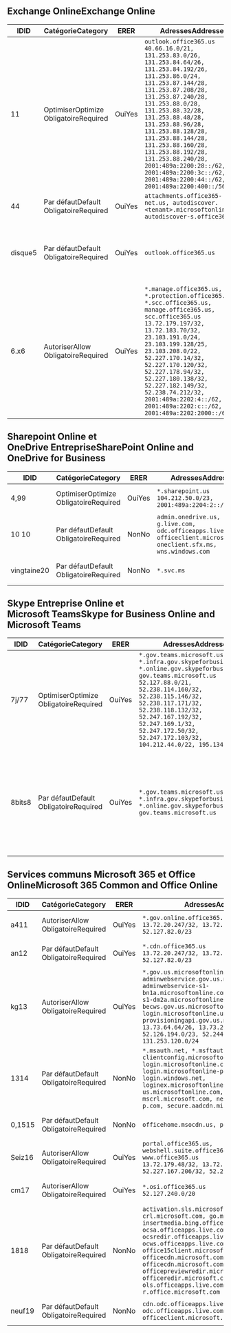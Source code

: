 <!--THIS FILE IS AUTOMATICALLY GENERATED. MANUAL CHANGES WILL BE OVERWRITTEN.-->
<!--Please contact the Office 365 Endpoints team with any questions.-->
<!--USGovGCCHigh endpoints version 2019052800-->
<!--File generated 2019-05-28 11:00:10.4748-->

## <a name="exchange-online"></a><span data-ttu-id="ba868-101">Exchange Online</span><span class="sxs-lookup"><span data-stu-id="ba868-101">Exchange Online</span></span>

<span data-ttu-id="ba868-102">ID</span><span class="sxs-lookup"><span data-stu-id="ba868-102">ID</span></span> | <span data-ttu-id="ba868-103">Catégorie</span><span class="sxs-lookup"><span data-stu-id="ba868-103">Category</span></span> | <span data-ttu-id="ba868-104">ER</span><span class="sxs-lookup"><span data-stu-id="ba868-104">ER</span></span> | <span data-ttu-id="ba868-105">Adresses</span><span class="sxs-lookup"><span data-stu-id="ba868-105">Addresses</span></span> | <span data-ttu-id="ba868-106">Ports</span><span class="sxs-lookup"><span data-stu-id="ba868-106">Ports</span></span>
-- | -------------------- | --- | ------------------------------------------------------------------------------------------------------------------------------------------------------------------------------------------------------------------------------------------------------------------------------------------------------------------------------------------------------------------------------------------------------------------------------------------------ | -------------------------------
<span data-ttu-id="ba868-107">1</span><span class="sxs-lookup"><span data-stu-id="ba868-107">1</span></span> | <span data-ttu-id="ba868-108">Optimiser</span><span class="sxs-lookup"><span data-stu-id="ba868-108">Optimize</span></span><BR><span data-ttu-id="ba868-109">Obligatoire</span><span class="sxs-lookup"><span data-stu-id="ba868-109">Required</span></span> | <span data-ttu-id="ba868-110">Oui</span><span class="sxs-lookup"><span data-stu-id="ba868-110">Yes</span></span> | `outlook.office365.us`<BR>`40.66.16.0/21, 131.253.83.0/26, 131.253.84.64/26, 131.253.84.192/26, 131.253.86.0/24, 131.253.87.144/28, 131.253.87.208/28, 131.253.87.240/28, 131.253.88.0/28, 131.253.88.32/28, 131.253.88.48/28, 131.253.88.96/28, 131.253.88.128/28, 131.253.88.144/28, 131.253.88.160/28, 131.253.88.192/28, 131.253.88.240/28, 2001:489a:2200:28::/62, 2001:489a:2200:3c::/62, 2001:489a:2200:44::/62, 2001:489a:2200:400::/56` | <span data-ttu-id="ba868-111">**TCP :** 443, 80</span><span class="sxs-lookup"><span data-stu-id="ba868-111">**TCP:** 443, 80</span></span>
<span data-ttu-id="ba868-112">4</span><span class="sxs-lookup"><span data-stu-id="ba868-112">4</span></span> | <span data-ttu-id="ba868-113">Par défaut</span><span class="sxs-lookup"><span data-stu-id="ba868-113">Default</span></span><BR><span data-ttu-id="ba868-114">Obligatoire</span><span class="sxs-lookup"><span data-stu-id="ba868-114">Required</span></span> | <span data-ttu-id="ba868-115">Oui</span><span class="sxs-lookup"><span data-stu-id="ba868-115">Yes</span></span> | `attachments.office365-net.us, autodiscover.<tenant>.microsoftonline.us, autodiscover-s.office365.us` | <span data-ttu-id="ba868-116">**TCP :** 443, 80</span><span class="sxs-lookup"><span data-stu-id="ba868-116">**TCP:** 443, 80</span></span>
<span data-ttu-id="ba868-117">disque</span><span class="sxs-lookup"><span data-stu-id="ba868-117">5</span></span> | <span data-ttu-id="ba868-118">Par défaut</span><span class="sxs-lookup"><span data-stu-id="ba868-118">Default</span></span><BR><span data-ttu-id="ba868-119">Obligatoire</span><span class="sxs-lookup"><span data-stu-id="ba868-119">Required</span></span> | <span data-ttu-id="ba868-120">Oui</span><span class="sxs-lookup"><span data-stu-id="ba868-120">Yes</span></span> | `outlook.office365.us` | <span data-ttu-id="ba868-121">**TCP :** 143, 25, 587, 993, 995</span><span class="sxs-lookup"><span data-stu-id="ba868-121">**TCP:** 143, 25, 587, 993, 995</span></span>
<span data-ttu-id="ba868-122">6.x</span><span class="sxs-lookup"><span data-stu-id="ba868-122">6</span></span> | <span data-ttu-id="ba868-123">Autoriser</span><span class="sxs-lookup"><span data-stu-id="ba868-123">Allow</span></span><BR><span data-ttu-id="ba868-124">Obligatoire</span><span class="sxs-lookup"><span data-stu-id="ba868-124">Required</span></span> | <span data-ttu-id="ba868-125">Oui</span><span class="sxs-lookup"><span data-stu-id="ba868-125">Yes</span></span> | `*.manage.office365.us, *.protection.office365.us, *.scc.office365.us, manage.office365.us, scc.office365.us`<BR>`13.72.179.197/32, 13.72.183.70/32, 23.103.191.0/24, 23.103.199.128/25, 23.103.208.0/22, 52.227.170.14/32, 52.227.170.120/32, 52.227.178.94/32, 52.227.180.138/32, 52.227.182.149/32, 52.238.74.212/32, 2001:489a:2202:4::/62, 2001:489a:2202:c::/62, 2001:489a:2202:2000::/63` | <span data-ttu-id="ba868-126">**TCP :** 25, 443</span><span class="sxs-lookup"><span data-stu-id="ba868-126">**TCP:** 25, 443</span></span>

## <a name="sharepoint-online-and-onedrive-for-business"></a><span data-ttu-id="ba868-127">Sharepoint Online et OneDrive Entreprise</span><span class="sxs-lookup"><span data-stu-id="ba868-127">SharePoint Online and OneDrive for Business</span></span>

<span data-ttu-id="ba868-128">ID</span><span class="sxs-lookup"><span data-stu-id="ba868-128">ID</span></span> | <span data-ttu-id="ba868-129">Catégorie</span><span class="sxs-lookup"><span data-stu-id="ba868-129">Category</span></span> | <span data-ttu-id="ba868-130">ER</span><span class="sxs-lookup"><span data-stu-id="ba868-130">ER</span></span> | <span data-ttu-id="ba868-131">Adresses</span><span class="sxs-lookup"><span data-stu-id="ba868-131">Addresses</span></span> | <span data-ttu-id="ba868-132">Ports</span><span class="sxs-lookup"><span data-stu-id="ba868-132">Ports</span></span>
-- | -------------------- | --- | ----------------------------------------------------------------------------------------------------------------------- | ----------------
<span data-ttu-id="ba868-133">4,9</span><span class="sxs-lookup"><span data-stu-id="ba868-133">9</span></span> | <span data-ttu-id="ba868-134">Optimiser</span><span class="sxs-lookup"><span data-stu-id="ba868-134">Optimize</span></span><BR><span data-ttu-id="ba868-135">Obligatoire</span><span class="sxs-lookup"><span data-stu-id="ba868-135">Required</span></span> | <span data-ttu-id="ba868-136">Oui</span><span class="sxs-lookup"><span data-stu-id="ba868-136">Yes</span></span> | `*.sharepoint.us`<BR>`104.212.50.0/23, 2001:489a:2204:2::/63` | <span data-ttu-id="ba868-137">**TCP :** 443, 80</span><span class="sxs-lookup"><span data-stu-id="ba868-137">**TCP:** 443, 80</span></span>
<span data-ttu-id="ba868-138">10 </span><span class="sxs-lookup"><span data-stu-id="ba868-138">10</span></span> | <span data-ttu-id="ba868-139">Par défaut</span><span class="sxs-lookup"><span data-stu-id="ba868-139">Default</span></span><BR><span data-ttu-id="ba868-140">Obligatoire</span><span class="sxs-lookup"><span data-stu-id="ba868-140">Required</span></span> | <span data-ttu-id="ba868-141">Non</span><span class="sxs-lookup"><span data-stu-id="ba868-141">No</span></span> | `admin.onedrive.us, g.live.com, odc.officeapps.live.com, officeclient.microsoft.com, oneclient.sfx.ms, wns.windows.com` | <span data-ttu-id="ba868-142">**TCP :** 443, 80</span><span class="sxs-lookup"><span data-stu-id="ba868-142">**TCP:** 443, 80</span></span>
<span data-ttu-id="ba868-143">vingtaine</span><span class="sxs-lookup"><span data-stu-id="ba868-143">20</span></span> | <span data-ttu-id="ba868-144">Par défaut</span><span class="sxs-lookup"><span data-stu-id="ba868-144">Default</span></span><BR><span data-ttu-id="ba868-145">Obligatoire</span><span class="sxs-lookup"><span data-stu-id="ba868-145">Required</span></span> | <span data-ttu-id="ba868-146">Non</span><span class="sxs-lookup"><span data-stu-id="ba868-146">No</span></span> | `*.svc.ms` | <span data-ttu-id="ba868-147">**TCP :** 443, 80</span><span class="sxs-lookup"><span data-stu-id="ba868-147">**TCP:** 443, 80</span></span>

## <a name="skype-for-business-online-and-microsoft-teams"></a><span data-ttu-id="ba868-148">Skype Entreprise Online et Microsoft Teams</span><span class="sxs-lookup"><span data-stu-id="ba868-148">Skype for Business Online and Microsoft Teams</span></span>

<span data-ttu-id="ba868-149">ID</span><span class="sxs-lookup"><span data-stu-id="ba868-149">ID</span></span> | <span data-ttu-id="ba868-150">Catégorie</span><span class="sxs-lookup"><span data-stu-id="ba868-150">Category</span></span> | <span data-ttu-id="ba868-151">ER</span><span class="sxs-lookup"><span data-stu-id="ba868-151">ER</span></span> | <span data-ttu-id="ba868-152">Adresses</span><span class="sxs-lookup"><span data-stu-id="ba868-152">Addresses</span></span> | <span data-ttu-id="ba868-153">Ports</span><span class="sxs-lookup"><span data-stu-id="ba868-153">Ports</span></span>
-- | -------------------- | --- | --------------------------------------------------------------------------------------------------------------------------------------------------------------------------------------------------------------------------------------------------------------------------------------------------------------------------------- | --------------------------------------------------
<span data-ttu-id="ba868-154">7j/7</span><span class="sxs-lookup"><span data-stu-id="ba868-154">7</span></span> | <span data-ttu-id="ba868-155">Optimiser</span><span class="sxs-lookup"><span data-stu-id="ba868-155">Optimize</span></span><BR><span data-ttu-id="ba868-156">Obligatoire</span><span class="sxs-lookup"><span data-stu-id="ba868-156">Required</span></span> | <span data-ttu-id="ba868-157">Oui</span><span class="sxs-lookup"><span data-stu-id="ba868-157">Yes</span></span> | `*.gov.teams.microsoft.us, *.infra.gov.skypeforbusiness.us, *.online.gov.skypeforbusiness.us, gov.teams.microsoft.us`<BR>`52.127.88.0/21, 52.238.114.160/32, 52.238.115.146/32, 52.238.117.171/32, 52.238.118.132/32, 52.247.167.192/32, 52.247.169.1/32, 52.247.172.50/32, 52.247.172.103/32, 104.212.44.0/22, 195.134.228.0/22` | <span data-ttu-id="ba868-158">**TCP :** 443, 80</span><span class="sxs-lookup"><span data-stu-id="ba868-158">**TCP:** 443, 80</span></span><BR><span data-ttu-id="ba868-159">**UDP :** 3478</span><span class="sxs-lookup"><span data-stu-id="ba868-159">**UDP:** 3478</span></span>
<span data-ttu-id="ba868-160">8bits</span><span class="sxs-lookup"><span data-stu-id="ba868-160">8</span></span> | <span data-ttu-id="ba868-161">Par défaut</span><span class="sxs-lookup"><span data-stu-id="ba868-161">Default</span></span><BR><span data-ttu-id="ba868-162">Obligatoire</span><span class="sxs-lookup"><span data-stu-id="ba868-162">Required</span></span> | <span data-ttu-id="ba868-163">Oui</span><span class="sxs-lookup"><span data-stu-id="ba868-163">Yes</span></span> | `*.gov.teams.microsoft.us, *.infra.gov.skypeforbusiness.us, *.online.gov.skypeforbusiness.us, gov.teams.microsoft.us` | <span data-ttu-id="ba868-164">**TCP :** 5061, 50000-59999</span><span class="sxs-lookup"><span data-stu-id="ba868-164">**TCP:** 5061, 50000-59999</span></span><BR><span data-ttu-id="ba868-165">**UDP :** 50000-59999</span><span class="sxs-lookup"><span data-stu-id="ba868-165">**UDP:** 50000-59999</span></span>

## <a name="microsoft-365-common-and-office-online"></a><span data-ttu-id="ba868-166">Services communs Microsoft 365 et Office Online</span><span class="sxs-lookup"><span data-stu-id="ba868-166">Microsoft 365 Common and Office Online</span></span>

<span data-ttu-id="ba868-167">ID</span><span class="sxs-lookup"><span data-stu-id="ba868-167">ID</span></span> | <span data-ttu-id="ba868-168">Catégorie</span><span class="sxs-lookup"><span data-stu-id="ba868-168">Category</span></span> | <span data-ttu-id="ba868-169">ER</span><span class="sxs-lookup"><span data-stu-id="ba868-169">ER</span></span> | <span data-ttu-id="ba868-170">Adresses</span><span class="sxs-lookup"><span data-stu-id="ba868-170">Addresses</span></span> | <span data-ttu-id="ba868-171">Ports</span><span class="sxs-lookup"><span data-stu-id="ba868-171">Ports</span></span>
-- | ------------------- | --- | ---------------------------------------------------------------------------------------------------------------------------------------------------------------------------------------------------------------------------------------------------------------------------------------------------------------------------------------------------------------------------------------------- | ----------------
<span data-ttu-id="ba868-172">a4</span><span class="sxs-lookup"><span data-stu-id="ba868-172">11</span></span> | <span data-ttu-id="ba868-173">Autoriser</span><span class="sxs-lookup"><span data-stu-id="ba868-173">Allow</span></span><BR><span data-ttu-id="ba868-174">Obligatoire</span><span class="sxs-lookup"><span data-stu-id="ba868-174">Required</span></span> | <span data-ttu-id="ba868-175">Oui</span><span class="sxs-lookup"><span data-stu-id="ba868-175">Yes</span></span> | `*.gov.online.office365.us`<BR>`13.72.20.247/32, 13.72.185.126/32, 52.127.82.0/23` | <span data-ttu-id="ba868-176">**TCP :** 443</span><span class="sxs-lookup"><span data-stu-id="ba868-176">**TCP:** 443</span></span>
<span data-ttu-id="ba868-177">an</span><span class="sxs-lookup"><span data-stu-id="ba868-177">12</span></span> | <span data-ttu-id="ba868-178">Par défaut</span><span class="sxs-lookup"><span data-stu-id="ba868-178">Default</span></span><BR><span data-ttu-id="ba868-179">Obligatoire</span><span class="sxs-lookup"><span data-stu-id="ba868-179">Required</span></span> | <span data-ttu-id="ba868-180">Oui</span><span class="sxs-lookup"><span data-stu-id="ba868-180">Yes</span></span> | `*.cdn.office365.us`<BR>`13.72.20.247/32, 13.72.185.126/32, 52.127.82.0/23` | <span data-ttu-id="ba868-181">**TCP :** 443</span><span class="sxs-lookup"><span data-stu-id="ba868-181">**TCP:** 443</span></span>
<span data-ttu-id="ba868-182">kg</span><span class="sxs-lookup"><span data-stu-id="ba868-182">13</span></span> | <span data-ttu-id="ba868-183">Autoriser</span><span class="sxs-lookup"><span data-stu-id="ba868-183">Allow</span></span><BR><span data-ttu-id="ba868-184">Obligatoire</span><span class="sxs-lookup"><span data-stu-id="ba868-184">Required</span></span> | <span data-ttu-id="ba868-185">Oui</span><span class="sxs-lookup"><span data-stu-id="ba868-185">Yes</span></span> | `*.gov.us.microsoftonline.com, adminwebservice.gov.us.microsoftonline.com, adminwebservice-s1-bn1a.microsoftonline.com, adminwebservice-s1-dm2a.microsoftonline.com, becws.gov.us.microsoftonline.com, login.microsoftonline.us, provisioningapi.gov.us.microsoftonline.com`<BR>`13.73.64.64/26, 13.73.208.128/25, 52.126.194.0/23, 52.244.120.128/25, 131.253.120.0/24` | <span data-ttu-id="ba868-186">**TCP :** 443</span><span class="sxs-lookup"><span data-stu-id="ba868-186">**TCP:** 443</span></span>
<span data-ttu-id="ba868-187">13</span><span class="sxs-lookup"><span data-stu-id="ba868-187">14</span></span> | <span data-ttu-id="ba868-188">Par défaut</span><span class="sxs-lookup"><span data-stu-id="ba868-188">Default</span></span><BR><span data-ttu-id="ba868-189">Obligatoire</span><span class="sxs-lookup"><span data-stu-id="ba868-189">Required</span></span> | <span data-ttu-id="ba868-190">Non</span><span class="sxs-lookup"><span data-stu-id="ba868-190">No</span></span> | `*.msauth.net, *.msftauth.net, clientconfig.microsoftonline-p.net, login.microsoftonline.com, login.microsoftonline-p.com, login.windows.net, loginex.microsoftonline.com, login-us.microsoftonline.com, mscrl.microsoft.com, nexus.microsoftonline-p.com, secure.aadcdn.microsoftonline-p.com` | <span data-ttu-id="ba868-191">**TCP :** 443</span><span class="sxs-lookup"><span data-stu-id="ba868-191">**TCP:** 443</span></span>
<span data-ttu-id="ba868-192">0,15</span><span class="sxs-lookup"><span data-stu-id="ba868-192">15</span></span> | <span data-ttu-id="ba868-193">Par défaut</span><span class="sxs-lookup"><span data-stu-id="ba868-193">Default</span></span><BR><span data-ttu-id="ba868-194">Obligatoire</span><span class="sxs-lookup"><span data-stu-id="ba868-194">Required</span></span> | <span data-ttu-id="ba868-195">Non</span><span class="sxs-lookup"><span data-stu-id="ba868-195">No</span></span> | `officehome.msocdn.us, prod.msocdn.us` | <span data-ttu-id="ba868-196">**TCP :** 443, 80</span><span class="sxs-lookup"><span data-stu-id="ba868-196">**TCP:** 443, 80</span></span>
<span data-ttu-id="ba868-197">Seiz</span><span class="sxs-lookup"><span data-stu-id="ba868-197">16</span></span> | <span data-ttu-id="ba868-198">Autoriser</span><span class="sxs-lookup"><span data-stu-id="ba868-198">Allow</span></span><BR><span data-ttu-id="ba868-199">Obligatoire</span><span class="sxs-lookup"><span data-stu-id="ba868-199">Required</span></span> | <span data-ttu-id="ba868-200">Oui</span><span class="sxs-lookup"><span data-stu-id="ba868-200">Yes</span></span> | `portal.office365.us, webshell.suite.office365.us, www.office365.us`<BR>`13.72.179.48/32, 13.72.188.8/32, 52.227.167.206/32, 52.227.170.242/32` | <span data-ttu-id="ba868-201">**TCP :** 443, 80</span><span class="sxs-lookup"><span data-stu-id="ba868-201">**TCP:** 443, 80</span></span>
<span data-ttu-id="ba868-202">cm</span><span class="sxs-lookup"><span data-stu-id="ba868-202">17</span></span> | <span data-ttu-id="ba868-203">Autoriser</span><span class="sxs-lookup"><span data-stu-id="ba868-203">Allow</span></span><BR><span data-ttu-id="ba868-204">Obligatoire</span><span class="sxs-lookup"><span data-stu-id="ba868-204">Required</span></span> | <span data-ttu-id="ba868-205">Oui</span><span class="sxs-lookup"><span data-stu-id="ba868-205">Yes</span></span> | `*.osi.office365.us`<BR>`52.127.240.0/20` | <span data-ttu-id="ba868-206">**TCP :** 443</span><span class="sxs-lookup"><span data-stu-id="ba868-206">**TCP:** 443</span></span>
<span data-ttu-id="ba868-207">18</span><span class="sxs-lookup"><span data-stu-id="ba868-207">18</span></span> | <span data-ttu-id="ba868-208">Par défaut</span><span class="sxs-lookup"><span data-stu-id="ba868-208">Default</span></span><BR><span data-ttu-id="ba868-209">Obligatoire</span><span class="sxs-lookup"><span data-stu-id="ba868-209">Required</span></span> | <span data-ttu-id="ba868-210">Non</span><span class="sxs-lookup"><span data-stu-id="ba868-210">No</span></span> | `activation.sls.microsoft.com, crl.microsoft.com, go.microsoft.com, insertmedia.bing.office.net, ocsa.officeapps.live.com, ocsredir.officeapps.live.com, ocws.officeapps.live.com, office15client.microsoft.com, officecdn.microsoft.com, officecdn.microsoft.com.edgesuite.net, officepreviewredir.microsoft.com, officeredir.microsoft.com, ols.officeapps.live.com, r.office.microsoft.com` | <span data-ttu-id="ba868-211">**TCP :** 443, 80</span><span class="sxs-lookup"><span data-stu-id="ba868-211">**TCP:** 443, 80</span></span>
<span data-ttu-id="ba868-212">neuf</span><span class="sxs-lookup"><span data-stu-id="ba868-212">19</span></span> | <span data-ttu-id="ba868-213">Par défaut</span><span class="sxs-lookup"><span data-stu-id="ba868-213">Default</span></span><BR><span data-ttu-id="ba868-214">Obligatoire</span><span class="sxs-lookup"><span data-stu-id="ba868-214">Required</span></span> | <span data-ttu-id="ba868-215">Non</span><span class="sxs-lookup"><span data-stu-id="ba868-215">No</span></span> | `cdn.odc.officeapps.live.com, odc.officeapps.live.com, officeclient.microsoft.com` | <span data-ttu-id="ba868-216">**TCP :** 443, 80</span><span class="sxs-lookup"><span data-stu-id="ba868-216">**TCP:** 443, 80</span></span>
